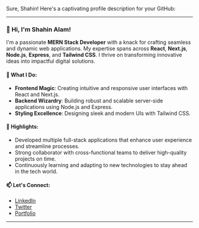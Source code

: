 Sure, Shahin! Here's a captivating profile description for your GitHub:

---

### 👋 Hi, I'm Shahin Alam!

I'm a passionate **MERN Stack Developer** with a knack for crafting seamless and dynamic web applications. My expertise spans across **React**, **Next.js**, **Node.js**, **Express**, and **Tailwind CSS**. I thrive on transforming innovative ideas into impactful digital solutions.

#### 🚀 What I Do:
- **Frontend Magic**: Creating intuitive and responsive user interfaces with React and Next.js.
- **Backend Wizardry**: Building robust and scalable server-side applications using Node.js and Express.
- **Styling Excellence**: Designing sleek and modern UIs with Tailwind CSS.

#### 🌟 Highlights:
- Developed multiple full-stack applications that enhance user experience and streamline processes.
- Strong collaborator with cross-functional teams to deliver high-quality projects on time.
- Continuously learning and adapting to new technologies to stay ahead in the tech world.

#### 📫 Let's Connect:
- [LinkedIn](https://www.linkedin.com/in/shahin-alam)
- [Twitter](https://twitter.com/shahin_alam)
- [Portfolio](https://shahin-alam.dev)

---

